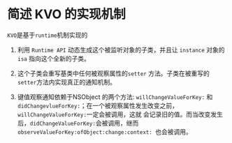 # 简述 KVO 的实现机制
`KVO`是基于`runtime`机制实现的

1. 利用 `Runtime API` 动态生成这个被监听对象的子类，并且让 `instance` 对象的 `isa` 指向这个全新的子类。

2. 这个子类会重写基类中任何被观察属性的`setter` 方法。子类在被重写的`setter`方法内实现真正的通知机制。

3. 键值观察通知依赖于NSObject 的两个方法: `willChangeValueForKey:` 和 `didChangevlueForKey:`；在一个被观察属性发生改变之前， `willChangeValueForKey:`一定会被调用，这就 会记录旧的值。而当改变发生后，`didChangeValueForKey:`会被调用，继而 `observeValueForKey:ofObject:change:context: `也会被调用。

